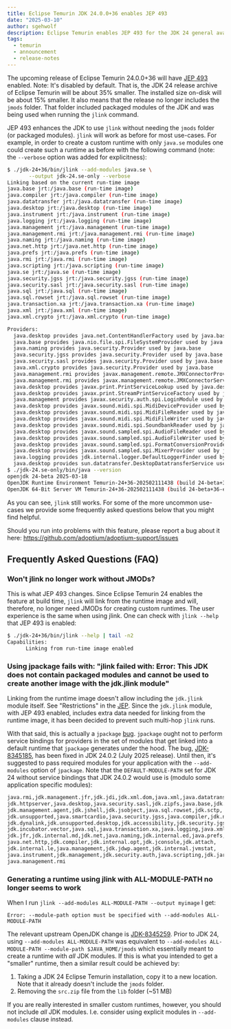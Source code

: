 ```yaml
---
title: Eclipse Temurin JDK 24.0.0+36 enables JEP 493
date: "2025-03-10"
author: sgehwolf
description: Eclipse Temurin enables JEP 493 for the JDK 24 general availability release (24.0.0+36) which significantly reduces the size of the JDK archive.
tags:
  - temurin
  - announcement
  - release-notes
---
```


The upcoming release of Eclipse Temurin 24.0.0+36 will have [JEP
493](https://openjdk.org/jeps/493) enabled. Note: It's disabled by default.
That is, the JDK 24 release archive of Eclipse Temurin will be about 35%
smaller. The installed size on-disk will be about 15% smaller. It also means
that the release no longer includes the `jmods` folder. That folder included
packaged modules of the JDK and was being used when running the `jlink`
command.

JEP 493 enhances the JDK to use `jlink` without needing the `jmods` folder (or
packaged modules). `jlink` will work as before for most use-cases. For example,
in order to create a custom runtime with only `java.se` modules one could
create such a runtime as before with the following command (note: the
`--verbose` option was added for explicitness):

```bash
$ ./jdk-24+36/bin/jlink --add-modules java.se \
       --output jdk-24.se-only --verbose
Linking based on the current run-time image
java.base jrt:/java.base (run-time image)
java.compiler jrt:/java.compiler (run-time image)
java.datatransfer jrt:/java.datatransfer (run-time image)
java.desktop jrt:/java.desktop (run-time image)
java.instrument jrt:/java.instrument (run-time image)
java.logging jrt:/java.logging (run-time image)
java.management jrt:/java.management (run-time image)
java.management.rmi jrt:/java.management.rmi (run-time image)
java.naming jrt:/java.naming (run-time image)
java.net.http jrt:/java.net.http (run-time image)
java.prefs jrt:/java.prefs (run-time image)
java.rmi jrt:/java.rmi (run-time image)
java.scripting jrt:/java.scripting (run-time image)
java.se jrt:/java.se (run-time image)
java.security.jgss jrt:/java.security.jgss (run-time image)
java.security.sasl jrt:/java.security.sasl (run-time image)
java.sql jrt:/java.sql (run-time image)
java.sql.rowset jrt:/java.sql.rowset (run-time image)
java.transaction.xa jrt:/java.transaction.xa (run-time image)
java.xml jrt:/java.xml (run-time image)
java.xml.crypto jrt:/java.xml.crypto (run-time image)

Providers:
  java.desktop provides java.net.ContentHandlerFactory used by java.base
  java.base provides java.nio.file.spi.FileSystemProvider used by java.base
  java.naming provides java.security.Provider used by java.base
  java.security.jgss provides java.security.Provider used by java.base
  java.security.sasl provides java.security.Provider used by java.base
  java.xml.crypto provides java.security.Provider used by java.base
  java.management.rmi provides javax.management.remote.JMXConnectorProvider used by java.management
  java.management.rmi provides javax.management.remote.JMXConnectorServerProvider used by java.management
  java.desktop provides javax.print.PrintServiceLookup used by java.desktop
  java.desktop provides javax.print.StreamPrintServiceFactory used by java.desktop
  java.management provides javax.security.auth.spi.LoginModule used by java.base
  java.desktop provides javax.sound.midi.spi.MidiDeviceProvider used by java.desktop
  java.desktop provides javax.sound.midi.spi.MidiFileReader used by java.desktop
  java.desktop provides javax.sound.midi.spi.MidiFileWriter used by java.desktop
  java.desktop provides javax.sound.midi.spi.SoundbankReader used by java.desktop
  java.desktop provides javax.sound.sampled.spi.AudioFileReader used by java.desktop
  java.desktop provides javax.sound.sampled.spi.AudioFileWriter used by java.desktop
  java.desktop provides javax.sound.sampled.spi.FormatConversionProvider used by java.desktop
  java.desktop provides javax.sound.sampled.spi.MixerProvider used by java.desktop
  java.logging provides jdk.internal.logger.DefaultLoggerFinder used by java.base
  java.desktop provides sun.datatransfer.DesktopDatatransferService used by java.datatransfer 
$ ./jdk-24.se-only/bin/java --version
openjdk 24-beta 2025-03-18
OpenJDK Runtime Environment Temurin-24+36-202502111438 (build 24-beta+36-ea)
OpenJDK 64-Bit Server VM Temurin-24+36-202502111438 (build 24-beta+36-ea, mixed mode)
```

As you can see, `jlink` still works. For some of the more uncommon use-cases we
provide some frequently asked questions below that you might find helpful.

Should you run into problems with this feature, please report a bug about it here:
https://github.com/adoptium/adoptium-support/issues

## Frequently Asked Questions (FAQ)

### Won't jlink no longer work without JMODs?

This is what JEP 493 changes. Since Eclipse Temurin 24 enables the feature at
build time, `jlink` will link from the runtime image and will, therefore, no
longer need JMODs for creating custom runtimes. The user experience is the same
when using jlink.  One can check with `jlink --help` that JEP 493 is enabled:

```bash
$ ./jdk-24+36/bin/jlink --help | tail -n2
Capabilities:
      Linking from run-time image enabled
```

### Using jpackage fails with: "jlink failed with: Error: This JDK does not contain packaged modules and cannot be used to create another image with the jdk.jlink module"

Linking from the runtime image doesn't allow including the `jdk.jlink` module
itself. See "Restrictions" in the [JEP](https://openjdk.org/jeps/493). Since
the `jdk.jlink` module, with JEP 493 enabled, includes extra data needed for
linking from the runtime image, it has been decided to prevent such multi-hop
`jlink` runs.

With that said, this is actually a `jpackage`
[bug](https://bugs.openjdk.org/browse/JDK-8345185). `jpackage` ought not to
perform service bindings for providers in the set of modules that get linked
into a default runtime that `jpackage` generates under the hood. The bug,
[JDK-8345185](https://bugs.openjdk.org/browse/JDK-8345185), has been fixed in
JDK 24.0.2 (July 2025 release). Until then, it's suggested to pass required
modules for your application with the `--add-modules` option of `jpackage`.
Note that the `DEFAULT-MODULE-PATH` set for JDK 24 without service bindings
that JDK 24.0.2 would use is (modulo some application specific modules):

```bash
java.rmi,jdk.management.jfr,jdk.jdi,jdk.xml.dom,java.xml,java.datatransfer,
jdk.httpserver,java.desktop,java.security.sasl,jdk.zipfs,java.base,jdk.javadoc,
jdk.management.agent,jdk.jshell,jdk.jsobject,java.sql.rowset,jdk.sctp,
jdk.unsupported,java.smartcardio,java.security.jgss,java.compiler,jdk.nio.mapmode,
jdk.dynalink,jdk.unsupported.desktop,jdk.accessibility,jdk.security.jgss,
jdk.incubator.vector,java.sql,java.transaction.xa,java.logging,java.xml.crypto,
jdk.jfr,jdk.internal.md,jdk.net,java.naming,jdk.internal.ed,java.prefs,
java.net.http,jdk.compiler,jdk.internal.opt,jdk.jconsole,jdk.attach,
jdk.internal.le,java.management,jdk.jdwp.agent,jdk.internal.jvmstat,
java.instrument,jdk.management,jdk.security.auth,java.scripting,jdk.jartool,
java.management.rmi
```

### Generating a runtime using jlink with ALL-MODULE-PATH no longer seems to work

When I run `jlink --add-modules ALL-MODULE-PATH --output myimage` I get:

```output
Error: --module-path option must be specified with --add-modules ALL-MODULE-PATH
```

The relevant upstream OpenJDK change is
[JDK-8345259](https://bugs.openjdk.org/browse/JDK-8345259). Prior to JDK 24,
using `--add-modules ALL-MODULE-PATH` was equivalent to `--add-modules
ALL-MODULE-PATH --module-path $JAVA_HOME/jmods` which essentially meant to
create a runtime with *all* JDK modules. If this is what you intended to get a
"smaller" runtime, then a similar result could be achieved by:

1. Taking a JDK 24 Eclipse Temurin installation, copy it to a new location.
   Note that it already doesn't include the `jmods` folder.
2. Removing the `src.zip` file from the `lib` folder (~51 MB)

If you are really interested in smaller custom runtimes, however, you should
not include *all* JDK modules. I.e. consider using explicit modules in
`--add-modules` clause instead.
